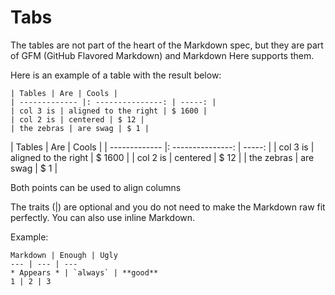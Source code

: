 # Tabs


The tables are not part of the heart of the Markdown spec, but they are part of GFM (GitHub Flavored Markdown) and Markdown Here supports them.

Here is an example of a table with the result below:

    | Tables | Are | Cools |
    | ------------- |: ---------------: | -----: |
    | col 3 is | aligned to the right | $ 1600 |
    | col 2 is | centered | $ 12 |
    | the zebras | are swag | $ 1 |


| Tables | Are | Cools |
| ------------- |: ---------------: | -----: |
| col 3 is | aligned to the right | $ 1600 |
| col 2 is | centered | $ 12 |
| the zebras | are swag | $ 1 |

Both points can be used to align columns

The traits (|) are optional and you do not need to make the Markdown raw fit perfectly. You can also use inline Markdown.

Example:

    Markdown | Enough | Ugly
    --- | --- | ---
    * Appears * | `always` | **good**
    1 | 2 | 3